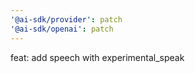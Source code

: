 ```yaml
---
'@ai-sdk/provider': patch
'@ai-sdk/openai': patch
---
```


feat: add speech with experimental_speak

